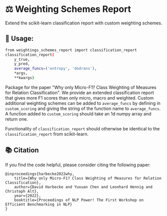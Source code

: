 # ⚖ Weighting Schemes Report
Extend the scikit-learn classification report with custom weighting schemes.

## 🧰 Usage:
```bash
from weightings_schemes_report import classification_report
classification_report(
    y_true,
    y_pred,
    average_funcs=('entropy', 'dodrans'),
    *args,
    **kwargs)
```

Package for the paper "Why only Micro-F1? Class Weighting of Measures for Relation Classification".
We provide an extended classification report that gives more F1 scores than only micro, macro and weighted.
Custom additional weighting schemes can be added to `average_funcs` by defining in `custom_scoring` and giving the string of the function name to `average_funcs`.
A function added to `custom_scoring` should take an 1d numpy array and return one.

Functionality of `classification_report` should otherwise be identical to the `classification_report` from scikit-learn.

## 📚 Citation

If you find the code helpful, please consider citing the following paper:
```
@inproceedings{harbecke2022why,
    title={Why only Micro-F1? Class Weighting of Measures for Relation Classification},
    author={David Harbecke and Yuxuan Chen and Leonhard Hennig and Christoph Alt},
    year={2022},
    booktitle={Proceedings of NLP Power! The First Workshop on Efficient Benchmarking in NLP}
}
```
